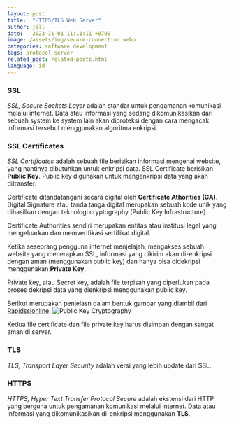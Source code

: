 ```yaml
---
layout: post
title:  "HTTPS/TLS Web Server"
author: jill
date:   2023-11-01 11:11:11 +0700
image: /assets/img/secure-connection.webp
categories: software development
tags: protocol server
related_post: related-posts.html
language: id
---
```

### SSL
*SSL, Secure Sockets Layer* adalah standar untuk pengamanan komunikasi melalui internet. 
Data atau informasi yang sedang dikomunikasikan dari sebuah system ke system lain akan 
diproteksi dengan cara mengacak informasi tersebut menggunakan algoritma enkripsi.

### SSL Certificates
*SSL Certificates* adalah sebuah file berisikan informasi mengenai website, yang nantinya 
dibutuhkan untuk enkripsi data. SSL Certificate berisikan **Public Key**. Public key digunakan 
untuk mengenkripsi data yang akan ditransfer.

Certificate ditandatangani secara digital oleh **Certificate Athorities (CA)**. Digital Signature 
atau tanda tanga digital merupakan sebuah kode unik yang dihasilkan dengan teknologi cryptography 
(Public Key Infrastructure).

Certificate Authorities sendiri merupakan entitas atau institusi legal yang mengeluarkan dan memverifikasi 
sertifikat digital.

Ketika seseorang pengguna internet menjelajah, mengakses sebuah website yang menerapkan SSL, 
informasi yang dikirim akan di-enkripsi dengan aman (menggunakan public key) dan hanya bisa 
didekripsi menggunakan **Private Key**.

Private key, atau Secret key, adalah file terpisah yang diperlukan pada proses dekripsi data yang 
dienkripsi menggunakan public key.

Berikut merupakan penjelasn dalam bentuk gambar yang diambil dari [Rapidsslonline][rapidsslonline-com].
![Public Key Cryptography](https://dikakaryatech.com/assets/img/PublicPrivateKeyEncryption.png "Public Key Cryptography")

Kedua file certificate dan file private key harus disimpan dengan sangat aman di server.

### TLS
*TLS, Transport Layer Security* adalah versi yang lebih update dari SSL.

### HTTPS
*HTTPS, Hyper Text Transfer Protocol Secure* adalah ekstensi dari HTTP yang berguna untuk 
pengamanan komunikasi melalui internet. Data atau informasi yang dikomunikasikan di-enkripsi 
menggunakan **TLS**.

[rapidsslonline-com]: https://rapidsslonline.com